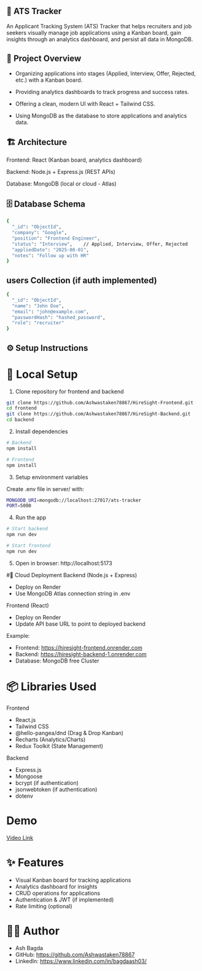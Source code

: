 ## 📌 ATS Tracker

An Applicant Tracking System (ATS) Tracker that helps recruiters and job seekers visually manage job applications using a Kanban board, gain insights through an analytics dashboard, and persist all data in MongoDB.

## 🚀 Project Overview
- Organizing applications into stages (Applied, Interview, Offer, Rejected, etc.) with a Kanban board.

- Providing analytics dashboards to track progress and success rates.

- Offering a clean, modern UI with React + Tailwind CSS.

- Using MongoDB as the database to store applications and analytics data.

## 🏗️ Architecture            
            
Frontend: React (Kanban board, analytics dashboard)

Backend: Node.js + Express.js (REST APIs)

Database: MongoDB (local or cloud - Atlas)

## 🗄️ Database Schema

```bash
{
  "_id": "ObjectId",
  "company": "Google",
  "position": "Frontend Engineer",
  "status": "Interview",    // Applied, Interview, Offer, Rejected
  "appliedDate": "2025-08-01",
  "notes": "Follow up with HR"
}
```
## users Collection (if auth implemented)
```bash
{
  "_id": "ObjectId",
  "name": "John Doe",
  "email": "john@example.com",
  "passwordHash": "hashed_password",
  "role": "recruiter"
}
```
## ⚙️ Setup Instructions

# 🔹 Local Setup
  1. Clone repository for frontend and backend
```bash
git clone https://github.com/Ashwastaken78867/HireSight-Frontend.git
cd frontend
git clone https://github.com/Ashwastaken78867/HireSight-Backend.git
cd backend
```
  2. Install dependencies
```bash
# Backend
npm install

# Frontend
npm install
```
  3. Setup environment variables

Create .env file in server/ with:

```bash
MONGODB_URI=mongodb://localhost:27017/ats-tracker
PORT=5000

```
  4. Run the app
```bash
# Start backend
npm run dev

# Start frontend
npm run dev

```
5. Open in browser: http://localhost:5173

#🔹 Cloud Deployment
Backend (Node.js + Express)
 - Deploy on Render 
  - Use MongoDB Atlas connection string in .env

Frontend (React)
  - Deploy on Render
  - Update API base URL to point to deployed backend

Example:
  - Frontend: https://hiresight-frontend.onrender.com
  - Backend: https://hiresight-backend-1.onrender.com
  - Database: MongoDB free Cluster

# 📦 Libraries Used

Frontend

 - React.js
 - Tailwind CSS
 - @hello-pangea/dnd (Drag & Drop Kanban)
 - Recharts (Analytics/Charts)
 - Redux Toolkit (State Management)

Backend

- Express.js
- Mongoose
- bcrypt (if authentication)
- jsonwebtoken (if authentication)
- dotenv

# Demo
[Video Link](https://drive.google.com/file/d/18WG0gSSXc9gCzxeugwXsbBS_Upb4Bvq7/view?usp=sharing)

# ✨ Features
-  Visual Kanban board for tracking applications
-  Analytics dashboard for insights
-  CRUD operations for applications
-  Authentication & JWT (if implemented)
-  Rate limiting (optional)

# 👨‍💻 Author

- Ash Bagda
- GitHub: https://github.com/Ashwastaken78867
- LinkedIn: https://www.linkedin.com/in/bagdaash03/

